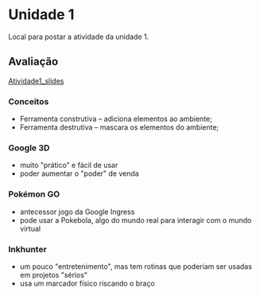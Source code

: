 # Unidade 1

Local para postar a atividade da unidade 1.  

## Avaliação

[Atividade1_slides](Atividade1_Grupo_slides.pdf)

### Conceitos

- Ferramenta construtiva – adiciona elementos ao ambiente;  
- Ferramenta destrutiva – mascara os elementos do ambiente;  

### Google 3D

- muito "prático" e fácil de usar  
- poder aumentar o "poder" de venda  

### Pokémon GO

- antecessor jogo da Google Ingress  
- pode usar a Pokebola, algo do mundo real para interagir com o mundo virtual  

### Inkhunter

- um pouco "entretenimento", mas tem rotinas que poderiam ser usadas em projetos "sérios"  
- usa um marcador físico riscando o braço  
